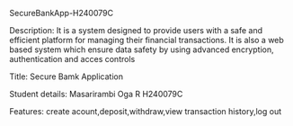 SecureBankApp-H240079C

Description: It is a system designed to provide users with a safe and efficient platform for managing their financial transactions. It is also a web based system which ensure data safety by using advanced encryption, authentication and acces controls

Title: Secure Bamk Application

Student details: Masarirambi Oga R H240079C

Features: create acount,deposit,withdraw,view transaction history,log out
